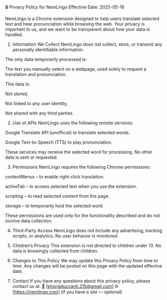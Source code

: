 🔒 Privacy Policy for NemLingo
Effective Date: 2025-05-16

NemLingo is a Chrome extension designed to help users translate selected text and hear pronunciation while browsing the web. Your privacy is important to us, and we want to be transparent about how your data is handled.

1. Information We Collect
NemLingo does not collect, store, or transmit any personally identifiable information.

The only data temporarily processed is:

The text you manually select on a webpage, used solely to request a translation and pronunciation.

This data is:

Not stored,

Not linked to any user identity,

Not shared with any third parties.

2. Use of APIs
NemLingo uses the following remote services:

Google Translate API (unofficial) to translate selected words.

Google Text-to-Speech (TTS) to play pronunciation.

These services may receive the selected word for processing. No other data is sent or requested.

3. Permissions
NemLingo requires the following Chrome permissions:

contextMenus – to enable right-click translation.

activeTab – to access selected text when you use the extension.

scripting – to read selected content from the page.

storage – to temporarily hold the selected word.

These permissions are used only for the functionality described and do not involve data collection.

4. Third-Party Access
NemLingo does not include any advertising, tracking scripts, or analytics. No user behavior is monitored.

5. Children’s Privacy
This extension is not directed to children under 13. No data is knowingly collected from children.

6. Changes to This Policy
We may update this Privacy Policy from time to time. Any changes will be posted on this page with the updated effective date.

7. Contact
If you have any questions about this privacy policy, please contact us at:
📧 [khongduccanh.315@gmail.com]
🌐 [https://nemlingo.com] (if you have a site — optional)